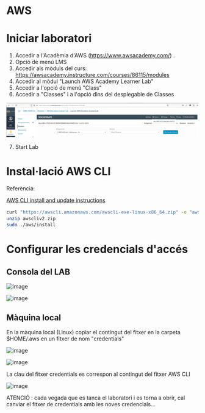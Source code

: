 # AWS

# Iniciar laboratori

1. Accedir a l'Acadèmia d'AWS (https://www.awsacademy.com/) . 
2. Opció de menú LMS
3. Accedir als mòduls del curs: https://awsacademy.instructure.com/courses/86115/modules
4. Accedir al mòdul "Launch AWS Academy Learner Lab"
5. Accedir a l'opció de menú "Class"
6. Accedir a "Classes" i a l'opció dins del desplegable de Classes

![Desplegable classes](image-1.png)

7. Start Lab

# Instal·lació AWS CLI

Referència: 

[AWS CLI install and update instructions](https://docs.aws.amazon.com/cli/latest/userguide/getting-started-install.html)

```bash
curl "https://awscli.amazonaws.com/awscli-exe-linux-x86_64.zip" -o "awscliv2.zip"
unzip awscliv2.zip
sudo ./aws/install
```

# Configurar les credencials d'accés 

## Consola del LAB

![image](https://github.com/projecteinf/AWS/assets/96139692/7765899b-a786-4f30-96c5-2d955ba50f52)

![image](https://github.com/projecteinf/AWS/assets/96139692/06388ef7-893b-4466-9184-d329e9ad0c35)

## Màquina local

En la màquina local (Linux) copiar el contingut del fitxer en la carpeta $HOME/.aws en un fitxer de nom "credentials"

![image](https://github.com/projecteinf/AWS/assets/96139692/85095981-689a-4154-9902-1b8eeee5802f)

![image](https://github.com/projecteinf/AWS/assets/96139692/f3d682bb-f797-4695-95bb-a4b15854c34b)

La clau del fitxer credentials es correspon al contingut del fitxer AWS CLI 

![image](https://github.com/projecteinf/AWS/assets/96139692/4b7b36ea-a7ad-49f9-85e3-df7597b83403)

ATENCIÓ : cada vegada que es tanca el laboratori i es torna a obrir, cal canviar el fitxer de credentials amb les noves credencials...
